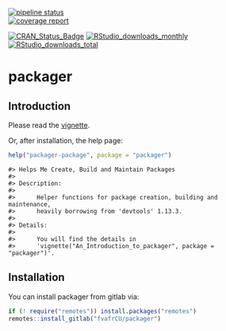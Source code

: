 [![pipeline status](https://gitlab.com/fvafrCU/packager/badges/master/pipeline.svg)](https://gitlab.com/fvafrCU/packager/commits/master)    
[![coverage report](https://gitlab.com/fvafrCU/packager/badges/master/coverage.svg)](https://gitlab.com/fvafrCU/packager/commits/master)
<!-- 
    [![Build Status](https://travis-ci.org/fvafrCU/packager.svg?branch=master)](https://travis-ci.org/fvafrCU/packager)
    [![Coverage Status](https://codecov.io/github/fvafrCU/packager/coverage.svg?branch=master)](https://codecov.io/github/fvafrCU/packager?branch=master)
-->
[![CRAN_Status_Badge](https://www.r-pkg.org/badges/version/packager)](https://cran.r-project.org/package=packager)
[![RStudio_downloads_monthly](https://cranlogs.r-pkg.org/badges/packager)](https://cran.r-project.org/package=packager)
[![RStudio_downloads_total](https://cranlogs.r-pkg.org/badges/grand-total/packager)](https://cran.r-project.org/package=packager)

<!-- README.md is generated from README.Rmd. Please edit that file -->



# packager
## Introduction
Please read the
[vignette](https://fvafrCU.gitlab.io/packager/doc/An_Introduction_to_packager.html).
<!-- 
[vignette](https://CRAN.R-project.org/package=packager/vignettes/An_Introduction_to_packager.html).
-->

Or, after installation, the help page:

```r
help("packager-package", package = "packager")
```


```
#> Helps Me Create, Build and Maintain Packages
#> 
#> Description:
#> 
#>      Helper functions for package creation, building and maintenance,
#>      heavily borrowing from 'devtools' 1.13.3.
#> 
#> Details:
#> 
#>      You will find the details in
#>      'vignette("An_Introduction_to_packager", package = "packager")'.
```

## Installation

You can install packager from gitlab via:


```r
if (! require("remotes")) install.packages("remotes")
remotes::install_gitlab("fvafrCU/packager")
```


